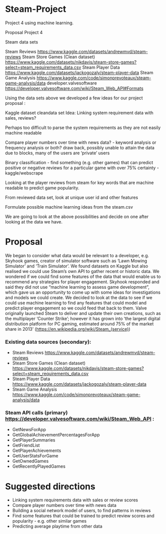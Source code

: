 # Steam-Project
Project 4 using machine learning.

Proposal Project 4

Steam data sets

Steam Reviews
https://www.kaggle.com/datasets/andrewmvd/steam-reviews
Steam Store Games (Clean dataset)
https://www.kaggle.com/datasets/nikdavis/steam-store-games?select=steam_requirements_data.csv
Steam Player Data
https://www.kaggle.com/datasets/jackogozaly/steam-player-data
Steam Game Analysis
https://www.kaggle.com/code/simonprevoteaux/steam-game-analysis/data
developer.valvesoftware
https://developer.valvesoftware.com/wiki/Steam_Web_API#Formats

Using the data sets above we developed a few ideas for our project proposal : 

Kaggle dataset cleandata set Idea: Linking system requirement data with sales, reviews? 

Perhaps too difficult to parse the system requirements as they are not easily machine readable

Compare player numbers over time with news data? - keyword analysis or frequency analysis or both?
draw back, possibly unable to attain the data due to blocks, many of the users are ‘private’ users

Binary classification - find something (e.g. other games) that can predict positive or negative reviews for a particular game with over 75% certainty - kaggle/webscrape

Looking at the player reviews from steam for key words that are machine readable to predict game popularity.

From reviewed data set, look at unique user id and other features 

Formulate possible machine learning ideas from the steam.csv 

We are going to look at the above possibilities and decide on one after looking at the data we have.

# Proposal

We began to consider what data would be relevant to a developer, e.g. Skyhook games, creator of simulator software such as ‘Lawn Mowing Simulator’ and ‘Train Simulator’.
We found datasets on Kaggle but also realised we could use Steam’s own API to gather recent or historic data.
We wondered if we could find some features of the data that would enable us to recommend any strategies for player engagement.
Skyhook responded and said they did not use “machine learning to assess game development”, which gave us an opportunity to come up with some ideas for investigations and models we could create. 
We decided to look at the data to see if we could use machine learning to find any features that could model and predict player engagement so we could feed that back to them.
Valve originally launched Steam to deliver and update their own creations, such as the multiplayer ‘Counter Strike’; however it has grown into ‘the largest digital distribution platform for PC gaming, estimated around 75% of the market share in 2013’ (https://en.wikipedia.org/wiki/Steam_(service))

### Existing data sources (secondary):
* Steam Reviews https://www.kaggle.com/datasets/andrewmvd/steam-reviews 
* Steam Store Games (Clean dataset) https://www.kaggle.com/datasets/nikdavis/steam-store-games?select=steam_requirements_data.csv 
* Steam Player Data https://www.kaggle.com/datasets/jackogozaly/steam-player-data 
* Steam Game Analysis https://www.kaggle.com/code/simonprevoteaux/steam-game-analysis/data 

### Steam API calls (primary) https://developer.valvesoftware.com/wiki/Steam_Web_API :
* GetNewsForApp
* GetGlobalAchievementPercentagesForApp
* GetPlayerSummaries
* GetFriendList
* GetPlayerAchievements
* GetUserStatsForGame
* GetOwnedGames
* GetRecentlyPlayedGames

# Suggested directions

* Linking system requirements data with sales or review scores
* Compare player numbers over time with news data
* Building a social network model of users, to find patterns in reviews
* Find some features that could be trained to predict review scores and popularity - e.g. other similar games
* Predicting average playtime from other data





